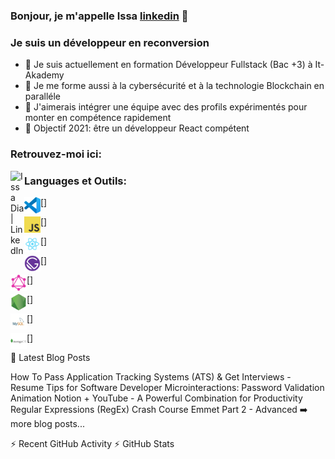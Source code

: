 ### Bonjour, je m'appelle Issa [linkedin] 👋

### Je suis un développeur en reconversion

- 🔭 Je suis actuellement en formation Développeur Fullstack (Bac +3) à It-Akademy
- 🌱 Je me forme aussi à la cybersécurité et à la technologie Blockchain en paralléle
- 👯 J'aimerais intégrer une équipe avec des profils expérimentés pour monter en compétence rapidement
- 🥅 Objectif 2021: être un développeur React compétent

### Retrouvez-moi ici:

[<img align="left" alt="Issa Dia | LinkedIn" width="22px" src="https://cdn.jsdelivr.net/npm/simple-icons@v3/icons/linkedin.svg" />][linkedin]

### Languages et Outils:

[<img align="left" alt="Visual Studio Code" width="26px" src="https://raw.githubusercontent.com/github/explore/80688e429a7d4ef2fca1e82350fe8e3517d3494d/topics/visual-studio-code/visual-studio-code.png" style="max-width: 100%;" />]

[<img align="left" alt="JavaScript" width="26px" src="https://raw.githubusercontent.com/github/explore/80688e429a7d4ef2fca1e82350fe8e3517d3494d/topics/javascript/javascript.png" style="max-width: 100%;">]

[<img align="left" alt="React" width="26px" src="https://raw.githubusercontent.com/github/explore/80688e429a7d4ef2fca1e82350fe8e3517d3494d/topics/react/react.png" style="max-width: 100%;">]

[<img align="left" alt="Gatsby" width="26px" src="https://raw.githubusercontent.com/github/explore/e94815998e4e0713912fed477a1f346ec04c3da2/topics/gatsby/gatsby.png" style="max-width: 100%;">]

[<img align="left" alt="GraphQL" width="26px" src="https://raw.githubusercontent.com/github/explore/80688e429a7d4ef2fca1e82350fe8e3517d3494d/topics/graphql/graphql.png" style="max-width: 100%;">]

[<img align="left" alt="Node.js" width="26px" src="https://raw.githubusercontent.com/github/explore/80688e429a7d4ef2fca1e82350fe8e3517d3494d/topics/nodejs/nodejs.png" style="max-width: 100%;">]

[<img align="left" alt="MySQL" width="26px" src="https://raw.githubusercontent.com/github/explore/80688e429a7d4ef2fca1e82350fe8e3517d3494d/topics/mysql/mysql.png" style="max-width: 100%;">]

[<img align="left" alt="MongoDB" width="26px" src="https://raw.githubusercontent.com/github/explore/80688e429a7d4ef2fca1e82350fe8e3517d3494d/topics/mongodb/mongodb.png" style="max-width: 100%;">]

📕 Latest Blog Posts

How To Pass Application Tracking Systems (ATS) & Get Interviews - Resume Tips for Software Developer
Microinteractions: Password Validation Animation
Notion + YouTube - A Powerful Combination for Productivity
Regular Expressions (RegEx) Crash Course
Emmet Part 2 - Advanced
➡️ more blog posts...

⚡ Recent GitHub Activity
⚡ GitHub Stats

[linkedin]: https://www.linkedin.com/in/issa-dia-dev/
